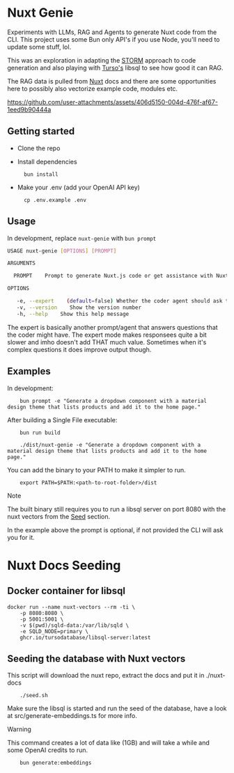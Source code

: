 # Nuxt Genie

Experiments with LLMs, RAG and Agents to generate Nuxt code from the CLI. This project uses some Bun only API's if you use Node, you'll need to update some stuff, lol.

This was an exploration in adapting the [STORM](https://arxiv.org/pdf/2402.14207) approach to code generation and also playing with [Turso's](https://turso.tech) libsql to see how good it can RAG.

The RAG data is pulled from [Nuxt](https://github.com/nuxt/nuxt) docs and there are some opportunities here to possibly also vectorize example code, modules etc.


https://github.com/user-attachments/assets/406d5150-004d-476f-af67-1eed9b90444a


## Getting started

- Clone the repo
- Install dependencies

        bun install

- Make your .env (add your OpenAI API key)

        cp .env.example .env

## Usage

In development, replace `nuxt-genie` with `bun prompt`

```bash
USAGE nuxt-genie [OPTIONS] [PROMPT]

ARGUMENTS

  PROMPT    Prompt to generate Nuxt.js code or get assistance with Nuxt.js    <e.g. generate a Nuxt.js component that displays a list of products that are selectable>

OPTIONS

   -e, --expert    (default=false) Whether the coder agent should ask the expert agent for help
   -v, --version    Show the version number
   -h, --help    Show this help message
```

The expert is basically another prompt/agent that answers questions that the coder might have.
The expert mode makes responsees quite a bit slower and imho doesn't add THAT much value. Sometimes
when it's complex questions it does improve output though.

## Examples

In development:

        bun prompt -e "Generate a dropdown component with a material design theme that lists products and add it to the home page."

After building a Single File executable:

        bun run build

        ./dist/nuxt-genie -e "Generate a dropdown component with a material design theme that lists products and add it to the home page."

You can add the binary to your PATH to make it simpler to run.

        export PATH=$PATH:<path-to-root-folder>/dist

> [!NOTE]
> The built binary still requires you to run a libsql server on port 8080 with the nuxt vectors from the [Seed](#seeding-the-database-with-nuxt-vectors) section.

In the example above the prompt is optional, if not provided the CLI will ask you for it.

# Nuxt Docs Seeding

## Docker container for libsql

    docker run --name nuxt-vectors --rm -ti \
        -p 8080:8080 \
        -p 5001:5001 \
        -v $(pwd)/sqld-data:/var/lib/sqld \
        -e SQLD_NODE=primary \
        ghcr.io/tursodatabase/libsql-server:latest

## Seeding the database with Nuxt vectors

This script will download the nuxt repo, extract the docs and put it in ./nuxt-docs

        ./seed.sh

Make sure the libsql is started and run the seed of the database, have a look at src/generate-embeddings.ts for more info.

> [!WARNING]
> This command creates a lot of data like (1GB) and will take a while and some OpenAI credits to run.

        bun generate:embeddings

